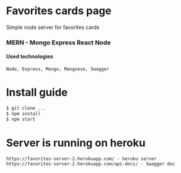 # Favorites cards page

Simple node server for favorites cards
### MERN - Mongo Express React Node

#### Used technologies

```
Node, Express, Mongo, Mangoose, Swagger
```

# Install guide
```sh
$ git clone ...
$ npm install
$ npm start
```
# Server is running on heroku
```
https://favorites-server-2.herokuapp.com/ - heroku server
https://favorites-server-2.herokuapp.com/api-docs/ - Swagger doc
```
